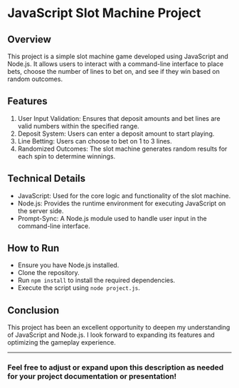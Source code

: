 # **JavaScript Slot Machine Project**

## Overview
  This project is a simple slot machine game developed using JavaScript and Node.js. It allows users to interact with a command-line interface to place bets,
choose the number of lines to bet on, and see if they win based on random outcomes.

## Features
  1. User Input Validation: Ensures that deposit amounts and bet lines are valid numbers within the specified range.
  2. Deposit System: Users can enter a deposit amount to start playing.
  3. Line Betting: Users can choose to bet on 1 to 3 lines.
  4. Randomized Outcomes: The slot machine generates random results for each spin to determine winnings.

## Technical Details
  - JavaScript: Used for the core logic and functionality of the slot machine.
  - Node.js: Provides the runtime environment for executing JavaScript on the server side.
  - Prompt-Sync: A Node.js module used to handle user input in the command-line interface.

## How to Run
  - Ensure you have Node.js installed.
  - Clone the repository.
  - Run `npm install` to install the required dependencies.
  - Execute the script using `node project.js`.

## Conclusion
  This project has been an excellent opportunity to deepen my understanding of JavaScript and Node.js. 
I look forward to expanding its features and optimizing the gameplay experience.

---

### Feel free to adjust or expand upon this description as needed for your project documentation or presentation!
